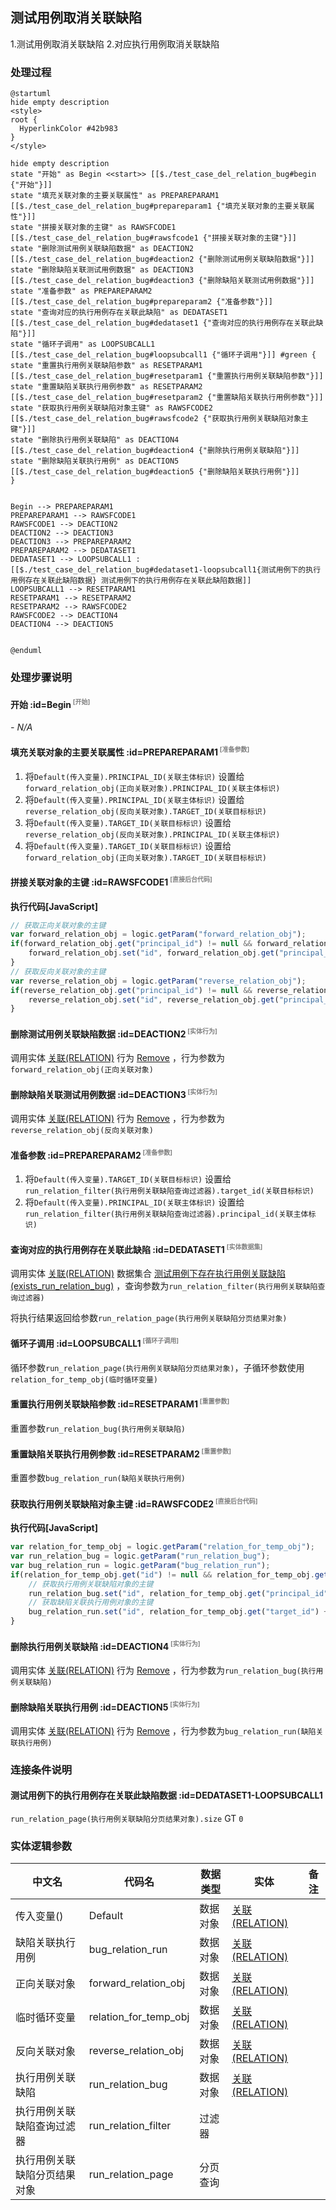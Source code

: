## 测试用例取消关联缺陷 <!-- {docsify-ignore-all} -->

   1.测试用例取消关联缺陷 2.对应执行用例取消关联缺陷

### 处理过程

```plantuml
@startuml
hide empty description
<style>
root {
  HyperlinkColor #42b983
}
</style>

hide empty description
state "开始" as Begin <<start>> [[$./test_case_del_relation_bug#begin {"开始"}]]
state "填充关联对象的主要关联属性" as PREPAREPARAM1  [[$./test_case_del_relation_bug#prepareparam1 {"填充关联对象的主要关联属性"}]]
state "拼接关联对象的主键" as RAWSFCODE1  [[$./test_case_del_relation_bug#rawsfcode1 {"拼接关联对象的主键"}]]
state "删除测试用例关联缺陷数据" as DEACTION2  [[$./test_case_del_relation_bug#deaction2 {"删除测试用例关联缺陷数据"}]]
state "删除缺陷关联测试用例数据" as DEACTION3  [[$./test_case_del_relation_bug#deaction3 {"删除缺陷关联测试用例数据"}]]
state "准备参数" as PREPAREPARAM2  [[$./test_case_del_relation_bug#prepareparam2 {"准备参数"}]]
state "查询对应的执行用例存在关联此缺陷" as DEDATASET1  [[$./test_case_del_relation_bug#dedataset1 {"查询对应的执行用例存在关联此缺陷"}]]
state "循环子调用" as LOOPSUBCALL1  [[$./test_case_del_relation_bug#loopsubcall1 {"循环子调用"}]] #green {
state "重置执行用例关联缺陷参数" as RESETPARAM1  [[$./test_case_del_relation_bug#resetparam1 {"重置执行用例关联缺陷参数"}]]
state "重置缺陷关联执行用例参数" as RESETPARAM2  [[$./test_case_del_relation_bug#resetparam2 {"重置缺陷关联执行用例参数"}]]
state "获取执行用例关联缺陷对象主键" as RAWSFCODE2  [[$./test_case_del_relation_bug#rawsfcode2 {"获取执行用例关联缺陷对象主键"}]]
state "删除执行用例关联缺陷" as DEACTION4  [[$./test_case_del_relation_bug#deaction4 {"删除执行用例关联缺陷"}]]
state "删除缺陷关联执行用例" as DEACTION5  [[$./test_case_del_relation_bug#deaction5 {"删除缺陷关联执行用例"}]]
}


Begin --> PREPAREPARAM1
PREPAREPARAM1 --> RAWSFCODE1
RAWSFCODE1 --> DEACTION2
DEACTION2 --> DEACTION3
DEACTION3 --> PREPAREPARAM2
PREPAREPARAM2 --> DEDATASET1
DEDATASET1 --> LOOPSUBCALL1 : [[$./test_case_del_relation_bug#dedataset1-loopsubcall1{测试用例下的执行用例存在关联此缺陷数据} 测试用例下的执行用例存在关联此缺陷数据]]
LOOPSUBCALL1 --> RESETPARAM1
RESETPARAM1 --> RESETPARAM2
RESETPARAM2 --> RAWSFCODE2
RAWSFCODE2 --> DEACTION4
DEACTION4 --> DEACTION5


@enduml
```


### 处理步骤说明

#### 开始 :id=Begin<sup class="footnote-symbol"> <font color=gray size=1>[开始]</font></sup>



*- N/A*
#### 填充关联对象的主要关联属性 :id=PREPAREPARAM1<sup class="footnote-symbol"> <font color=gray size=1>[准备参数]</font></sup>



1. 将`Default(传入变量).PRINCIPAL_ID(关联主体标识)` 设置给  `forward_relation_obj(正向关联对象).PRINCIPAL_ID(关联主体标识)`
2. 将`Default(传入变量).PRINCIPAL_ID(关联主体标识)` 设置给  `reverse_relation_obj(反向关联对象).TARGET_ID(关联目标标识)`
3. 将`Default(传入变量).TARGET_ID(关联目标标识)` 设置给  `reverse_relation_obj(反向关联对象).PRINCIPAL_ID(关联主体标识)`
4. 将`Default(传入变量).TARGET_ID(关联目标标识)` 设置给  `forward_relation_obj(正向关联对象).TARGET_ID(关联目标标识)`

#### 拼接关联对象的主键 :id=RAWSFCODE1<sup class="footnote-symbol"> <font color=gray size=1>[直接后台代码]</font></sup>



<p class="panel-title"><b>执行代码[JavaScript]</b></p>

```javascript
// 获取正向关联对象的主键
var forward_relation_obj = logic.getParam("forward_relation_obj");
if(forward_relation_obj.get("principal_id") != null && forward_relation_obj.get("target_id") != null){
    forward_relation_obj.set("id", forward_relation_obj.get("principal_id") + "_" + forward_relation_obj.get("target_id"));
}
// 获取反向关联对象的主键
var reverse_relation_obj = logic.getParam("reverse_relation_obj");
if(reverse_relation_obj.get("principal_id") != null && reverse_relation_obj.get("target_id") != null){
    reverse_relation_obj.set("id", reverse_relation_obj.get("principal_id") + "_" + reverse_relation_obj.get("target_id"));
}
```

#### 删除测试用例关联缺陷数据 :id=DEACTION2<sup class="footnote-symbol"> <font color=gray size=1>[实体行为]</font></sup>



调用实体 [关联(RELATION)](module/Base/relation.md) 行为 [Remove](module/Base/relation#行为) ，行为参数为`forward_relation_obj(正向关联对象)`

#### 删除缺陷关联测试用例数据 :id=DEACTION3<sup class="footnote-symbol"> <font color=gray size=1>[实体行为]</font></sup>



调用实体 [关联(RELATION)](module/Base/relation.md) 行为 [Remove](module/Base/relation#行为) ，行为参数为`reverse_relation_obj(反向关联对象)`

#### 准备参数 :id=PREPAREPARAM2<sup class="footnote-symbol"> <font color=gray size=1>[准备参数]</font></sup>



1. 将`Default(传入变量).TARGET_ID(关联目标标识)` 设置给  `run_relation_filter(执行用例关联缺陷查询过滤器).target_id(关联目标标识)`
2. 将`Default(传入变量).PRINCIPAL_ID(关联主体标识)` 设置给  `run_relation_filter(执行用例关联缺陷查询过滤器).principal_id(关联主体标识)`

#### 查询对应的执行用例存在关联此缺陷 :id=DEDATASET1<sup class="footnote-symbol"> <font color=gray size=1>[实体数据集]</font></sup>



调用实体 [关联(RELATION)](module/Base/relation.md) 数据集合 [测试用例下存在执行用例关联缺陷(exists_run_relation_bug)](module/Base/relation#数据集合) ，查询参数为`run_relation_filter(执行用例关联缺陷查询过滤器)`

将执行结果返回给参数`run_relation_page(执行用例关联缺陷分页结果对象)`

#### 循环子调用 :id=LOOPSUBCALL1<sup class="footnote-symbol"> <font color=gray size=1>[循环子调用]</font></sup>



循环参数`run_relation_page(执行用例关联缺陷分页结果对象)`，子循环参数使用`relation_for_temp_obj(临时循环变量)`
#### 重置执行用例关联缺陷参数 :id=RESETPARAM1<sup class="footnote-symbol"> <font color=gray size=1>[重置参数]</font></sup>



重置参数```run_relation_bug(执行用例关联缺陷)```
#### 重置缺陷关联执行用例参数 :id=RESETPARAM2<sup class="footnote-symbol"> <font color=gray size=1>[重置参数]</font></sup>



重置参数```bug_relation_run(缺陷关联执行用例)```
#### 获取执行用例关联缺陷对象主键 :id=RAWSFCODE2<sup class="footnote-symbol"> <font color=gray size=1>[直接后台代码]</font></sup>



<p class="panel-title"><b>执行代码[JavaScript]</b></p>

```javascript
var relation_for_temp_obj = logic.getParam("relation_for_temp_obj");
var run_relation_bug = logic.getParam("run_relation_bug");
var bug_relation_run = logic.getParam("bug_relation_run");
if(relation_for_temp_obj.get("id") != null && relation_for_temp_obj.get("target_id") != null){
    // 获取执行用例关联缺陷对象的主键
    run_relation_bug.set("id", relation_for_temp_obj.get("principal_id") + "_" + relation_for_temp_obj.get("target_id"));
    // 获取缺陷关联执行用例对象的主键
    bug_relation_run.set("id", relation_for_temp_obj.get("target_id") + "_" + relation_for_temp_obj.get("principal_id"));
}
```

#### 删除执行用例关联缺陷 :id=DEACTION4<sup class="footnote-symbol"> <font color=gray size=1>[实体行为]</font></sup>



调用实体 [关联(RELATION)](module/Base/relation.md) 行为 [Remove](module/Base/relation#行为) ，行为参数为`run_relation_bug(执行用例关联缺陷)`

#### 删除缺陷关联执行用例 :id=DEACTION5<sup class="footnote-symbol"> <font color=gray size=1>[实体行为]</font></sup>



调用实体 [关联(RELATION)](module/Base/relation.md) 行为 [Remove](module/Base/relation#行为) ，行为参数为`bug_relation_run(缺陷关联执行用例)`


### 连接条件说明
#### 测试用例下的执行用例存在关联此缺陷数据 :id=DEDATASET1-LOOPSUBCALL1

`run_relation_page(执行用例关联缺陷分页结果对象).size` GT `0`


### 实体逻辑参数

|    中文名   |    代码名    |  数据类型    |  实体   |备注 |
| --------| --------| -------- | -------- | --------   |
|传入变量(<i class="fa fa-check"/></i>)|Default|数据对象|[关联(RELATION)](module/Base/relation.md)||
|缺陷关联执行用例|bug_relation_run|数据对象|[关联(RELATION)](module/Base/relation.md)||
|正向关联对象|forward_relation_obj|数据对象|[关联(RELATION)](module/Base/relation.md)||
|临时循环变量|relation_for_temp_obj|数据对象|[关联(RELATION)](module/Base/relation.md)||
|反向关联对象|reverse_relation_obj|数据对象|[关联(RELATION)](module/Base/relation.md)||
|执行用例关联缺陷|run_relation_bug|数据对象|[关联(RELATION)](module/Base/relation.md)||
|执行用例关联缺陷查询过滤器|run_relation_filter|过滤器|||
|执行用例关联缺陷分页结果对象|run_relation_page|分页查询|||
